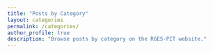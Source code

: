 ```yaml
---
title: "Posts by Category"
layout: categories
permalink: /categories/
author_profile: true
description: "Browse posts by category on the RGES-PIT website."
---
```

